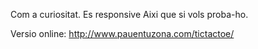 Com a curiositat.
Es responsive
Aixi que si vols proba-ho.


Versio online: http://www.pauentuzona.com/tictactoe/